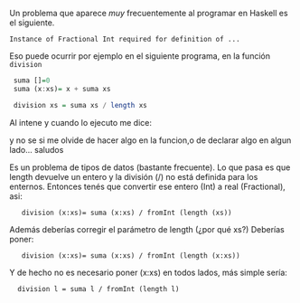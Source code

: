 Un problema que aparece *muy* frecuentemente al programar en Haskell es el siguiente.

`Instance of Fractional Int required for definition of ...`

Eso puede ocurrir por ejemplo en el siguiente programa, en la función `division`

``` haskell
 suma []=0
 suma (x:xs)= x + suma xs

 division xs = suma xs / length xs
```

Al intene y cuando lo ejecuto me dice:

y no se si me olvide de hacer algo en la funcion,o de declarar algo en algun lado... saludos

Es un problema de tipos de datos (bastante frecuente). Lo que pasa es que length devuelve un entero y la división (/) no está definida para los enternos. Entonces tenés que convertir ese entero (Int) a real (Fractional), asi:

`   division (x:xs)= suma (x:xs) / fromInt (length (xs))`

Además deberías corregir el parámetro de length (¿por qué xs?) Deberías poner:

`   division (x:xs)= suma (x:xs) / fromInt (length (x:xs))`

Y de hecho no es necesario poner (x:xs) en todos lados, más simple sería:

`  division l = suma l / fromInt (length l)`
